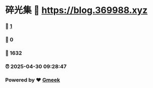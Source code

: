 # 碎光集 :link: https://blog.369988.xyz 
### :page_facing_up: [1](https://blog.369988.xyz/tag.html) 
### :speech_balloon: 0 
### :hibiscus: 1632 
### :alarm_clock: 2025-04-30 09:28:47 
### Powered by :heart: [Gmeek](https://github.com/Meekdai/Gmeek)
